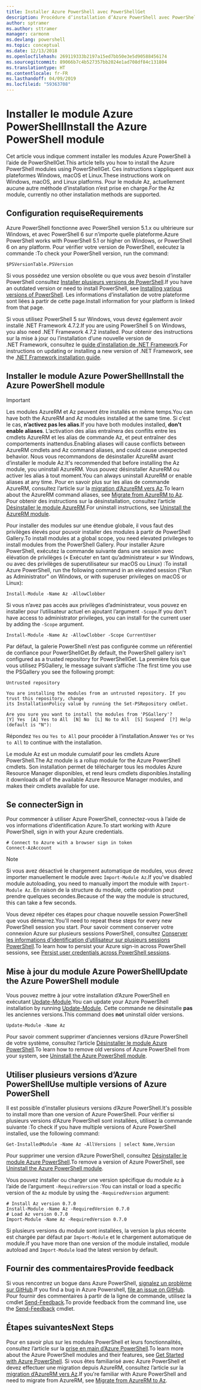 ```yaml
---
title: Installer Azure PowerShell avec PowerShellGet
description: Procédure d’installation d’Azure PowerShell avec PowerShellGet
author: sptramer
ms.author: sttramer
manager: carmonm
ms.devlang: powershell
ms.topic: conceptual
ms.date: 12/13/2018
ms.openlocfilehash: 269119333b2197a15ed7bb50e3e5d90588456174
ms.sourcegitcommit: 89066b7c4b527357bb2024e1ad708df84c131804
ms.translationtype: HT
ms.contentlocale: fr-FR
ms.lasthandoff: 04/09/2019
ms.locfileid: "59363708"
---
```

# <a name="install-the-azure-powershell-module"></a><span data-ttu-id="226f5-103">Installer le module Azure PowerShell</span><span class="sxs-lookup"><span data-stu-id="226f5-103">Install the Azure PowerShell module</span></span>

<span data-ttu-id="226f5-104">Cet article vous indique comment installer les modules Azure PowerShell à l’aide de PowerShellGet.</span><span class="sxs-lookup"><span data-stu-id="226f5-104">This article tells you how to install the Azure PowerShell modules using PowerShellGet.</span></span> <span data-ttu-id="226f5-105">Ces instructions s’appliquent aux plateformes Windows, macOS et Linux.</span><span class="sxs-lookup"><span data-stu-id="226f5-105">These instructions work on Windows, macOS, and Linux platforms.</span></span> <span data-ttu-id="226f5-106">Pour le module Az, actuellement aucune autre méthode d’installation n’est prise en charge.</span><span class="sxs-lookup"><span data-stu-id="226f5-106">For the Az module, currently no other installation methods are supported.</span></span>

## <a name="requirements"></a><span data-ttu-id="226f5-107">Configuration requise</span><span class="sxs-lookup"><span data-stu-id="226f5-107">Requirements</span></span>

<span data-ttu-id="226f5-108">Azure PowerShell fonctionne avec PowerShell version 5.1.x ou ultérieure sur Windows, et avec PowerShell 6 sur n’importe quelle plateforme.</span><span class="sxs-lookup"><span data-stu-id="226f5-108">Azure PowerShell works with PowerShell 5.1 or higher on Windows, or PowerShell 6 on any platform.</span></span>
<span data-ttu-id="226f5-109">Pour vérifier votre version de PowerShell, exécutez la commande :</span><span class="sxs-lookup"><span data-stu-id="226f5-109">To check your PowerShell version, run the command:</span></span>

```powershell-interactive
$PSVersionTable.PSVersion
```

<span data-ttu-id="226f5-110">Si vous possédez une version obsolète ou que vous avez besoin d’installer PowerShell consultez [Installer plusieurs versions de PowerShell](/powershell/scripting/setup/installing-powershell).</span><span class="sxs-lookup"><span data-stu-id="226f5-110">If you have an outdated version or need to install PowerShell, see [Installing various versions of PowerShell](/powershell/scripting/setup/installing-powershell).</span></span> <span data-ttu-id="226f5-111">Les informations d’installation de votre plateforme sont liées à partir de cette page.</span><span class="sxs-lookup"><span data-stu-id="226f5-111">Install information for your platform is linked from that page.</span></span>

<span data-ttu-id="226f5-112">Si vous utilisez PowerShell 5 sur Windows, vous devez également avoir installé .NET Framework 4.7.2.</span><span class="sxs-lookup"><span data-stu-id="226f5-112">If you are using PowerShell 5 on Windows, you also need .NET Framework 4.7.2 installed.</span></span> <span data-ttu-id="226f5-113">Pour obtenir des instructions sur la mise à jour ou l’installation d’une nouvelle version de .NET Framework, consultez le [guide d’installation de .NET Framework](/dotnet/framework/install).</span><span class="sxs-lookup"><span data-stu-id="226f5-113">For instructions on updating or installing a new version of .NET Framework, see the [.NET Framework installation guide](/dotnet/framework/install).</span></span>

## <a name="install-the-azure-powershell-module"></a><span data-ttu-id="226f5-114">Installer le module Azure PowerShell</span><span class="sxs-lookup"><span data-stu-id="226f5-114">Install the Azure PowerShell module</span></span>

> [!IMPORTANT]
>
> <span data-ttu-id="226f5-115">Les modules AzureRM et Az peuvent être installés en même temps.</span><span class="sxs-lookup"><span data-stu-id="226f5-115">You can have both the AzureRM and Az modules installed at the same time.</span></span> <span data-ttu-id="226f5-116">Si c’est le cas, __n’activez pas les alias__.</span><span class="sxs-lookup"><span data-stu-id="226f5-116">If you have both modules installed, __don't enable aliases__.</span></span>
> <span data-ttu-id="226f5-117">L’activation des alias entraînera des conflits entre les cmdlets AzureRM et les alias de commande Az, et peut entraîner des comportements inattendus.</span><span class="sxs-lookup"><span data-stu-id="226f5-117">Enabling aliases will cause conflicts between AzureRM cmdlets and Az command aliases, and could cause unexpected behavior.</span></span>
> <span data-ttu-id="226f5-118">Nous vous recommandons de désinstaller AzureRM avant d’installer le module Az.</span><span class="sxs-lookup"><span data-stu-id="226f5-118">It's recommended that before installing the Az module, you uninstall AzureRM.</span></span> <span data-ttu-id="226f5-119">Vous pouvez désinstaller AzureRM ou activer les alias à tout moment.</span><span class="sxs-lookup"><span data-stu-id="226f5-119">You can always uninstall AzureRM or enable aliases at any time.</span></span> <span data-ttu-id="226f5-120">Pour en savoir plus sur les alias de commande AzureRM, consultez l’article sur la [migration d’AzureRM vers Az](migrate-from-azurerm-to-az.md).</span><span class="sxs-lookup"><span data-stu-id="226f5-120">To learn about the AzureRM command aliases, see [Migrate from AzureRM to Az](migrate-from-azurerm-to-az.md).</span></span>
> <span data-ttu-id="226f5-121">Pour obtenir des instructions sur la désinstallation, consultez l’article [Désinstaller le module AzureRM](uninstall-az-ps.md#uninstall-the-azurerm-module).</span><span class="sxs-lookup"><span data-stu-id="226f5-121">For uninstall instructions, see [Uninstall the AzureRM module](uninstall-az-ps.md#uninstall-the-azurerm-module).</span></span> 

<span data-ttu-id="226f5-122">Pour installer des modules sur une étendue globale, il vous faut des privilèges élevés pour pouvoir installer des modules à partir de PowerShell Gallery.</span><span class="sxs-lookup"><span data-stu-id="226f5-122">To install modules at a global scope, you need elevated privileges to install modules from the PowerShell Gallery.</span></span> <span data-ttu-id="226f5-123">Pour installer Azure PowerShell, exécutez la commande suivante dans une session avec élévation de privilèges (« Exécuter en tant qu’administrateur » sur Windows, ou avec des privilèges de superutilisateur sur macOS ou Linux) :</span><span class="sxs-lookup"><span data-stu-id="226f5-123">To install Azure PowerShell, run the following command in an elevated session ("Run as Administrator" on Windows, or with superuser privileges on macOS or Linux):</span></span>

```powershell-interactive
Install-Module -Name Az -AllowClobber
```

<span data-ttu-id="226f5-124">Si vous n’avez pas accès aux privilèges d’administrateur, vous pouvez en installer pour l’utilisateur actuel en ajoutant l’argument `-Scope`.</span><span class="sxs-lookup"><span data-stu-id="226f5-124">If you don't have access to administrator privileges, you can install for the current user by adding the `-Scope` argument.</span></span>

```powershell-interactive
Install-Module -Name Az -AllowClobber -Scope CurrentUser
```

<span data-ttu-id="226f5-125">Par défaut, la galerie PowerShell n’est pas configurée comme un référentiel de confiance pour PowerShellGet.</span><span class="sxs-lookup"><span data-stu-id="226f5-125">By default, the PowerShell gallery isn't configured as a trusted repository for PowerShellGet.</span></span> <span data-ttu-id="226f5-126">La première fois que vous utilisez PSGallery, le message suivant s’affiche :</span><span class="sxs-lookup"><span data-stu-id="226f5-126">The first time you use the PSGallery you see the following prompt:</span></span>

```output
Untrusted repository

You are installing the modules from an untrusted repository. If you trust this repository, change
its InstallationPolicy value by running the Set-PSRepository cmdlet.

Are you sure you want to install the modules from 'PSGallery'?
[Y] Yes  [A] Yes to All  [N] No  [L] No to All  [S] Suspend  [?] Help (default is "N"):
```

<span data-ttu-id="226f5-127">Répondez `Yes` ou `Yes to All` pour procéder à l’installation.</span><span class="sxs-lookup"><span data-stu-id="226f5-127">Answer `Yes` or `Yes to All` to continue with the installation.</span></span>

<span data-ttu-id="226f5-128">Le module Az est un module cumulatif pour les cmdlets Azure PowerShell.</span><span class="sxs-lookup"><span data-stu-id="226f5-128">The Az module is a rollup module for the Azure PowerShell cmdlets.</span></span> <span data-ttu-id="226f5-129">Son installation permet de télécharger tous les modules Azure Resource Manager disponibles, et rend leurs cmdlets disponibles.</span><span class="sxs-lookup"><span data-stu-id="226f5-129">Installing it downloads all of the available Azure Resource Manager modules, and makes their cmdlets available for use.</span></span>

## <a name="sign-in"></a><span data-ttu-id="226f5-130">Se connecter</span><span class="sxs-lookup"><span data-stu-id="226f5-130">Sign in</span></span>

<span data-ttu-id="226f5-131">Pour commencer à utiliser Azure PowerShell, connectez-vous à l’aide de vos informations d’identification Azure.</span><span class="sxs-lookup"><span data-stu-id="226f5-131">To start working with Azure PowerShell, sign in with your Azure credentials.</span></span>

```powershell-interactive
# Connect to Azure with a browser sign in token
Connect-AzAccount
```

> [!NOTE]
>
> <span data-ttu-id="226f5-132">Si vous avez désactivé le chargement automatique de modules, vous devez importer manuellement le module avec `Import-Module Az`.</span><span class="sxs-lookup"><span data-stu-id="226f5-132">If you've disabled module autoloading, you need to manually import the module with `Import-Module Az`.</span></span> <span data-ttu-id="226f5-133">En raison de la structure du module, cette opération peut prendre quelques secondes.</span><span class="sxs-lookup"><span data-stu-id="226f5-133">Because of the way the module is structured, this can take a few seconds.</span></span>

<span data-ttu-id="226f5-134">Vous devez répéter ces étapes pour chaque nouvelle session PowerShell que vous démarrez.</span><span class="sxs-lookup"><span data-stu-id="226f5-134">You'll need to repeat these steps for every new PowerShell session you start.</span></span> <span data-ttu-id="226f5-135">Pour savoir comment conserver votre connexion Azure sur plusieurs sessions PowerShell, consultez [Conserver les informations d’identification d’utilisateur sur plusieurs sessions PowerShell](context-persistence.md).</span><span class="sxs-lookup"><span data-stu-id="226f5-135">To learn how to persist your Azure sign-in across PowerShell sessions, see [Persist user credentials across PowerShell sessions](context-persistence.md).</span></span>

## <a name="update-the-azure-powershell-module"></a><span data-ttu-id="226f5-136">Mise à jour du module Azure PowerShell</span><span class="sxs-lookup"><span data-stu-id="226f5-136">Update the Azure PowerShell module</span></span>

<span data-ttu-id="226f5-137">Vous pouvez mettre à jour votre installation d’Azure PowerShell en exécutant [Update-Module](/powershell/module/powershellget/update-module).</span><span class="sxs-lookup"><span data-stu-id="226f5-137">You can update your Azure PowerShell installation by running [Update-Module](/powershell/module/powershellget/update-module).</span></span> <span data-ttu-id="226f5-138">Cette commande ne désinstalle __pas__ les anciennes versions.</span><span class="sxs-lookup"><span data-stu-id="226f5-138">This command does __not__ uninstall older versions.</span></span>

```powershell-interactive
Update-Module -Name Az
```

<span data-ttu-id="226f5-139">Pour savoir comment supprimer d’anciennes versions d’Azure PowerShell de votre système, consultez l’article [Désinstaller le module Azure PowerShell](uninstall-az-ps.md).</span><span class="sxs-lookup"><span data-stu-id="226f5-139">To learn how to remove old versions of Azure PowerShell from your system, see [Uninstall the Azure PowerShell module](uninstall-az-ps.md).</span></span>

## <a name="use-multiple-versions-of-azure-powershell"></a><span data-ttu-id="226f5-140">Utiliser plusieurs versions d’Azure PowerShell</span><span class="sxs-lookup"><span data-stu-id="226f5-140">Use multiple versions of Azure PowerShell</span></span>

<span data-ttu-id="226f5-141">Il est possible d’installer plusieurs versions d’Azure PowerShell.</span><span class="sxs-lookup"><span data-stu-id="226f5-141">It's possible to install more than one version of Azure PowerShell.</span></span> <span data-ttu-id="226f5-142">Pour vérifier si plusieurs versions d’Azure PowerShell sont installées, utilisez la commande suivante :</span><span class="sxs-lookup"><span data-stu-id="226f5-142">To check if you have multiple versions of Azure PowerShell installed, use the following command:</span></span>

```powershell-interactive
Get-InstalledModule -Name Az -AllVersions | select Name,Version
```

<span data-ttu-id="226f5-143">Pour supprimer une version d’Azure PowerShell, consultez [Désinstaller le module Azure PowerShell](uninstall-az-ps.md).</span><span class="sxs-lookup"><span data-stu-id="226f5-143">To remove a version of Azure PowerShell, see [Uninstall the Azure PowerShell module](uninstall-az-ps.md).</span></span>

<span data-ttu-id="226f5-144">Vous pouvez installer ou charger une version spécifique du module `Az` à l’aide de l’argument `-RequiredVersion` :</span><span class="sxs-lookup"><span data-stu-id="226f5-144">You can install or load a specific version of the `Az` module by using the `-RequiredVersion` argument:</span></span>

```powershell-interactive
# Install Az version 0.7.0
Install-Module -Name Az -RequiredVersion 0.7.0 
# Load Az version 0.7.0
Import-Module -Name Az -RequiredVersion 0.7.0
```

<span data-ttu-id="226f5-145">Si plusieurs versions du module sont installées, la version la plus récente est chargée par défaut par `Import-Module` et le chargement automatique de module.</span><span class="sxs-lookup"><span data-stu-id="226f5-145">If you have more than one version of the module installed, module autoload and `Import-Module` load the latest version by default.</span></span>

## <a name="provide-feedback"></a><span data-ttu-id="226f5-146">Fournir des commentaires</span><span class="sxs-lookup"><span data-stu-id="226f5-146">Provide feedback</span></span>

<span data-ttu-id="226f5-147">Si vous rencontrez un bogue dans Azure PowerShell, [signalez un problème sur GitHub](https://github.com/Azure/azure-powershell/issues).</span><span class="sxs-lookup"><span data-stu-id="226f5-147">If you find a bug in Azure Powershell, [file an issue on GitHub](https://github.com/Azure/azure-powershell/issues).</span></span>
<span data-ttu-id="226f5-148">Pour fournir des commentaires à partir de la ligne de commande, utilisez la cmdlet [Send-Feedback](/powershell/module/az.accounts/send-feedback).</span><span class="sxs-lookup"><span data-stu-id="226f5-148">To provide feedback from the command line, use the [Send-Feedback](/powershell/module/az.accounts/send-feedback) cmdlet.</span></span>

## <a name="next-steps"></a><span data-ttu-id="226f5-149">Étapes suivantes</span><span class="sxs-lookup"><span data-stu-id="226f5-149">Next Steps</span></span>

<span data-ttu-id="226f5-150">Pour en savoir plus sur les modules PowerShell et leurs fonctionnalités, consultez l’article sur la [prise en main d’Azure PowerShell](get-started-azureps.md).</span><span class="sxs-lookup"><span data-stu-id="226f5-150">To learn more about the Azure PowerShell modules and their features, see [Get Started with Azure PowerShell](get-started-azureps.md).</span></span>
<span data-ttu-id="226f5-151">Si vous êtes familiarisé avec Azure PowerShell et devez effectuer une migration depuis AzureRM, consultez l’article sur la [migration d’AzureRM vers Az](migrate-from-azurerm-to-az.md).</span><span class="sxs-lookup"><span data-stu-id="226f5-151">If you're familiar with Azure PowerShell and need to migrate from AzureRM, see [Migrate from AzureRM to Az](migrate-from-azurerm-to-az.md).</span></span>
